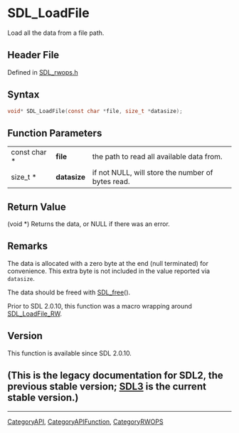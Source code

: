 # SDL_LoadFile

Load all the data from a file path.

## Header File

Defined in [SDL_rwops.h](https://github.com/libsdl-org/SDL/blob/SDL2/include/SDL_rwops.h)

## Syntax

```c
void* SDL_LoadFile(const char *file, size_t *datasize);
```

## Function Parameters

|              |              |                                                   |
| ------------ | ------------ | ------------------------------------------------- |
| const char * | **file**     | the path to read all available data from.         |
| size_t *     | **datasize** | if not NULL, will store the number of bytes read. |

## Return Value

(void *) Returns the data, or NULL if there was an error.

## Remarks

The data is allocated with a zero byte at the end (null terminated) for
convenience. This extra byte is not included in the value reported via
`datasize`.

The data should be freed with [SDL_free](SDL_free)().

Prior to SDL 2.0.10, this function was a macro wrapping around
[SDL_LoadFile_RW](SDL_LoadFile_RW).

## Version

This function is available since SDL 2.0.10.

## (This is the legacy documentation for SDL2, the previous stable version; [SDL3](https://wiki.libsdl.org/SDL3/) is the current stable version.)



----
[CategoryAPI](CategoryAPI), [CategoryAPIFunction](CategoryAPIFunction), [CategoryRWOPS](CategoryRWOPS)

